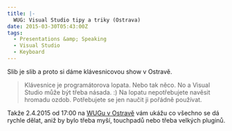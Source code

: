 ```yaml
---
title: |-
  WUG: Visual Studio tipy a triky (Ostrava)
date: 2015-03-30T05:43:00Z
tags:
  - Presentations &amp; Speaking
  - Visual Studio
  - Keyboard
---
```

Slib je slib a proto si dáme klávesnicovou show v Ostravě.

> Klávesnice je programátorova lopata. Nebo tak něco. No a Visual Studio může být třeba násada. :) Na lopatu nepotřebujete navěsit hromadu ozdob. Potřebujete se jen naučit ji pořádně používat. 

Takže 2.4.2015 od 17:00 na [WUGu v Ostravě][1] vám ukážu co všechno se dá rychle dělat, aniž by bylo třeba myší, touchpadů nebo třeba velkých pluginů. 

[1]: http://www.wug.cz/ostrava/akce/725-Visual-Studio-tipy-a-triky